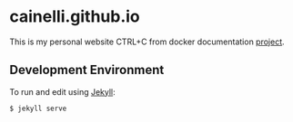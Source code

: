 # cainelli.github.io

This is my personal website CTRL+C from docker documentation [project](https://github.com/docker/docker.github.io).

## Development Environment

To run and edit using [Jekyll](https://jekyllrb.com/):

```bash
$ jekyll serve
```